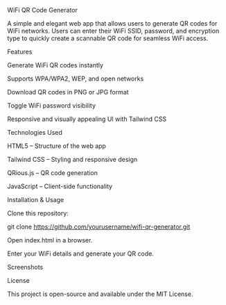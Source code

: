 WiFi QR Code Generator

A simple and elegant web app that allows users to generate QR codes for WiFi networks. Users can enter their WiFi SSID, password, and encryption type to quickly create a scannable QR code for seamless WiFi access.

Features

Generate WiFi QR codes instantly

Supports WPA/WPA2, WEP, and open networks

Download QR codes in PNG or JPG format

Toggle WiFi password visibility

Responsive and visually appealing UI with Tailwind CSS

Technologies Used

HTML5 – Structure of the web app

Tailwind CSS – Styling and responsive design

QRious.js – QR code generation

JavaScript – Client-side functionality

Installation & Usage

Clone this repository:

git clone https://github.com/yourusername/wifi-qr-generator.git

Open index.html in a browser.

Enter your WiFi details and generate your QR code.

Screenshots



License

This project is open-source and available under the MIT License.

  
